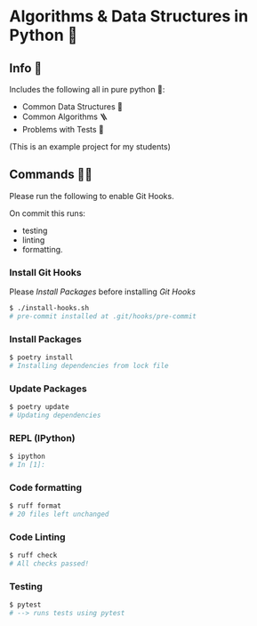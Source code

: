 # Algorithms & Data Structures in Python 🐍

## Info 🔎

Includes the following all in pure python 🐍:

- Common Data Structures 🧬
- Common Algorithms 🪜
- Problems with Tests 🧩

(This is an example project for my students)

## Commands 🏃‍♂️

Please run the following to enable Git Hooks.

On commit this runs:

- testing
- linting
- formatting.

### Install Git Hooks

Please *Install Packages* before installing *Git Hooks*

```bash
$ ./install-hooks.sh
# pre-commit installed at .git/hooks/pre-commit
```

### Install Packages

```bash
$ poetry install
# Installing dependencies from lock file
```

### Update Packages

```bash
$ poetry update
# Updating dependencies
```

### REPL (IPython)

```bash
$ ipython
# In [1]:
```

### Code formatting

```bash
$ ruff format
# 20 files left unchanged
```

### Code Linting

```bash
$ ruff check
# All checks passed!
```

### Testing

```bash
$ pytest
# --> runs tests using pytest
```
